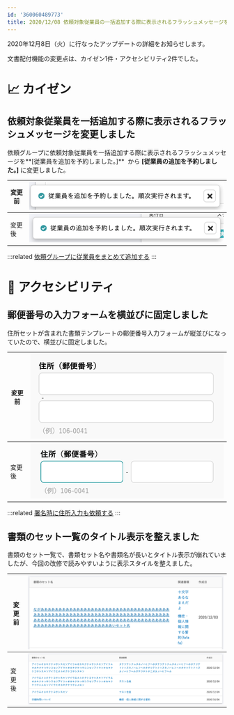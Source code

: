 ```yaml
---
id: '360060489773'
title: 2020/12/08 依頼対象従業員の一括追加する際に表示されるフラッシュメッセージを変更しました 他2件
---
```

2020年12月8日（火）に行なったアップデートの詳細をお知らせします。

文書配付機能の変更点は、カイゼン1件・アクセシビリティ2件でした。

# 📈 カイゼン

## 依頼対象従業員を一括追加する際に表示されるフラッシュメッセージを変更しました

依頼グループに依頼対象従業員を一括追加する際に表示されるフラッシュメッセージを**\[従業員を追加を予約しました。\]**  から **\[従業員の追加を予約しました。\]** に変更しました。

| 変更前 | ![101159971-955c7180-3671-11eb-95ad-d9f28420c007-2.png](./101159971-955c7180-3671-11eb-95ad-d9f28420c007-2.png) |
| --- | --- |
| 変更後 | ![101161677-89be7a00-3674-11eb-9cbc-f13c1311f26e-2.png](./101161677-89be7a00-3674-11eb-9cbc-f13c1311f26e-2.png) |

:::related
[依頼グループに従業員をまとめて追加する](https://knowledge.smarthr.jp/hc/ja/articles/360043494373)
:::

# 🎢 アクセシビリティ

## 郵便番号の入力フォームを横並びに固定しました

住所セットが含まれた書類テンプレートの郵便番号入力フォームが縦並びになっていたので、横並びに固定しました。

| 変更前 | ![101315097-4004a800-389d-11eb-9fca-945798a254d3-2.png](./101315097-4004a800-389d-11eb-9fca-945798a254d3-2.png) |
| --- | --- |
| 変更後 | ![101315040-2cf1d800-389d-11eb-92e8-b2020cafa735-2.png](./101315040-2cf1d800-389d-11eb-92e8-b2020cafa735-2.png) |

:::related
[署名時に住所入力も依頼する](https://knowledge.smarthr.jp/hc/ja/articles/360033699433)
:::

## 書類のセット一覧のタイトル表示を整えました

書類のセット一覧で、書類セット名や書類名が長いとタイトル表示が崩れていましたが、今回の改修で読みやすいように表示スタイルを整えました。

| 変更前 | ![101431910-35085100-394b-11eb-9bf6-8fc4a59b65e3.png](./101431910-35085100-394b-11eb-9bf6-8fc4a59b65e3.png) |
| --- | --- |
| 変更後 | ![__________2020-12-09_12_48_22.png](./__________2020-12-09_12_48_22.png) |
